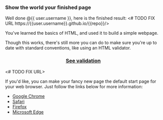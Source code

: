 ### Show the world your finished page

Well done @{{ user.username }}, here is the finished result: <# TODO FIX URL https://{{user.username}}.github.io/{{repo}}/>

You've learned the basics of HTML, and used it to build a simple webpage. 

Though this works, there's still more you can do to make sure you're up to date with standard conventions, like using an HTML validator.

<h3 align="center"><a href="https://validator.w3.org/nu/?showsource=yes&doc=https://{{user.username}}.github.io/{{repo}}/">See validation</a></h3> <# TODO FIX URL>

If you'd like, you can make your fancy new page the default start page for your web browser. Just follow the links below for more information:

- [Google Chrome](https://support.google.com/chrome/answer/95314?hl=en)
- [Safari](https://support.apple.com/guide/safari/set-your-homepage-ibrw1020/mac)
- [Firefox](https://support.mozilla.org/en-US/kb/how-to-set-the-home-page)
- [Microsoft Edge](https://support.microsoft.com/en-us/help/4027577/windows-change-your-home-page)
